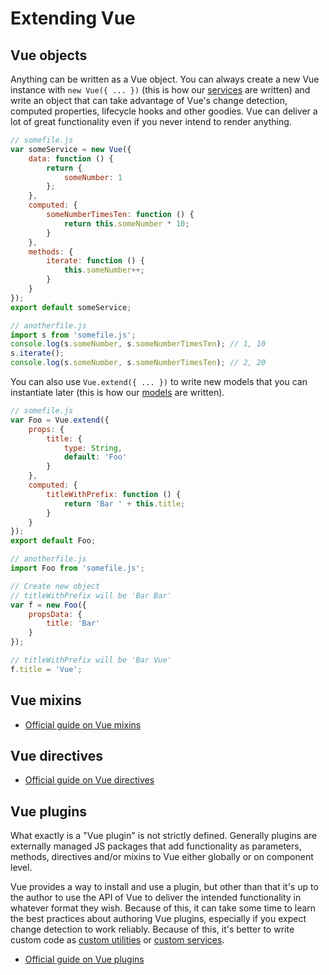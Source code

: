 
# Extending Vue

## Vue objects

Anything can be written as a Vue object. You can always create a new Vue instance with `new Vue({ ... })` (this is how our [services](services.md) are written) and write an object that can take advantage of Vue's change detection, computed properties, lifecycle hooks and other goodies. Vue can deliver a lot of great functionality even if you never intend to render anything.

```js
// somefile.js
var someService = new Vue({
	data: function () {
		return {
			someNumber: 1
		};
	},
	computed: {
		someNumberTimesTen: function () {
			return this.someNumber * 10;
		}
	},
	methods: {
		iterate: function () {
			this.someNumber++;
		}
	}
});
export default someService;

// anotherfile.js
import s from 'somefile.js';
console.log(s.someNumber, s.someNumberTimesTen); // 1, 10
s.iterate();
console.log(s.someNumber, s.someNumberTimesTen); // 2, 20
```

You can also use `Vue.extend({ ... })` to write new models that you can instantiate later (this is how our [models](models.md) are written).

```js
// somefile.js
var Foo = Vue.extend({
	props: {
		title: {
			type: String,
			default: 'Foo'
		}
	},
	computed: {
		titleWithPrefix: function () {
			return 'Bar ' + this.title;
		}
	}
});
export default Foo;

// anotherfile.js
import Foo from 'somefile.js';

// Create new object
// titleWithPrefix will be 'Bar Bar'
var f = new Foo({
	propsData: {
		title: 'Bar'
	}
});

// titleWithPrefix will be 'Bar Vue'
f.title = 'Vue';
```

## Vue mixins

- [Official guide on Vue mixins](https://vuejs.org/v2/guide/mixins)

## Vue directives

- [Official guide on Vue directives](https://vuejs.org/v2/guide/custom-directive)

## Vue plugins

What exactly is a "Vue plugin" is not strictly defined. Generally plugins are externally managed JS packages that add functionality as parameters, methods, directives and/or mixins to Vue either globally or on component level.

Vue provides a way to install and use a plugin, but other than that it's up to the author to use the API of Vue to deliver the intended functionality in whatever format they wish. Because of this, it can take some time to learn the best practices about authoring Vue plugins, especially if you expect change detection to work reliably. Because of this, it's better to write custom code as [custom utilities](services.md) or [custom services](services.md).

- [Official guide on Vue plugins](https://vuejs.org/v2/guide/plugins)

